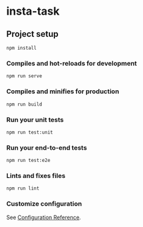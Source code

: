 # insta-task

## Project setup
```
npm install
```

### Compiles and hot-reloads for development
```
npm run serve
```

### Compiles and minifies for production
```
npm run build
```

### Run your unit tests
```
npm run test:unit
```

### Run your end-to-end tests
```
npm run test:e2e
```

### Lints and fixes files
```
npm run lint
```

### Customize configuration
See [Configuration Reference](https://cli.vuejs.org/config/).
